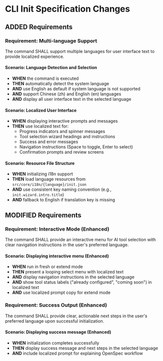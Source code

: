 # CLI Init Specification Changes

## ADDED Requirements

### Requirement: Multi-language Support

The command SHALL support multiple languages for user interface text to provide localized experience.

#### Scenario: Language Detection and Selection

- **WHEN** the command is executed
- **THEN** automatically detect the system language
- **AND** use English as default if system language is not supported
- **AND** support Chinese (zh) and English (en) languages
- **AND** display all user interface text in the selected language

#### Scenario: Localized User Interface

- **WHEN** displaying interactive prompts and messages
- **THEN** use localized text for:
  - Progress indicators and spinner messages
  - Tool selection wizard headings and instructions
  - Success and error messages
  - Navigation instructions (Space to toggle, Enter to select)
  - Confirmation prompts and review screens

#### Scenario: Resource File Structure

- **WHEN** initializing i18n support
- **THEN** load language resources from `src/core/i18n/{language}/init.json`
- **AND** use consistent key naming convention (e.g., `init.wizard.intro.title`)
- **AND** fallback to English if translation key is missing

## MODIFIED Requirements

### Requirement: Interactive Mode (Enhanced)

The command SHALL provide an interactive menu for AI tool selection with clear navigation instructions in the user's preferred language.

#### Scenario: Displaying interactive menu (Enhanced)

- **WHEN** run in fresh or extend mode
- **THEN** present a looping select menu with localized text
- **AND** display navigation instructions in the selected language
- **AND** show tool status labels ("already configured", "coming soon") in localized text
- **AND** use localized prompt copy for extend mode

### Requirement: Success Output (Enhanced)

The command SHALL provide clear, actionable next steps in the user's preferred language upon successful initialization.

#### Scenario: Displaying success message (Enhanced)

- **WHEN** initialization completes successfully
- **THEN** display success message and next steps in the selected language
- **AND** include localized prompt for explaining OpenSpec workflow